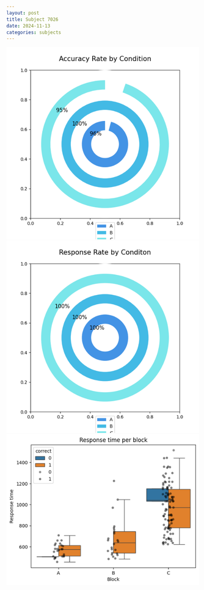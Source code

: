 ```yaml
---
layout: post
title: Subject 7026
date: 2024-11-13
categories: subjects
---
```


![](data/7026/run-1/7026_accuracy_rate.png)
![](data/7026/run-1/7026_response_rate.png)
![](data/7026/run-1/7026_rt.png)
